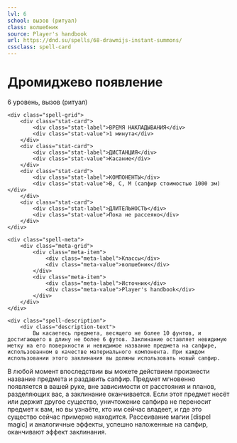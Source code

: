```yaml
---
lvl: 6
school: вызов (ритуал)
class: волшебник
source: Player's handbook
url: https://dnd.su/spells/68-drawmijs-instant-summons/
cssclass: spell-card
---
```


<div class="spell-container">
    <div class="spell-header">
        <h1 class="spell-name">Дромиджево появление</h1>
        <div class="spell-level">6 уровень, вызов (ритуал)</div>
    </div>
    
    <div class="spell-grid">
        <div class="stat-card">
            <div class="stat-label">ВРЕМЯ НАКЛАДЫВАНИЯ</div>
            <div class="stat-value">1 минута</div>
        </div>
        <div class="stat-card">
            <div class="stat-label">ДИСТАНЦИЯ</div>
            <div class="stat-value">Касание</div>
        </div>
        <div class="stat-card">
            <div class="stat-label">КОМПОНЕНТЫ</div>
            <div class="stat-value">В, С, М (сапфир стоимостью 1000 зм)</div>
        </div>
        <div class="stat-card">
            <div class="stat-label">ДЛИТЕЛЬНОСТЬ</div>
            <div class="stat-value">Пока не рассеяно</div>
        </div>
    </div>
    
    <div class="spell-meta">
        <div class="meta-grid">
            <div class="meta-item">
                <div class="meta-label">Классы</div>
                <div class="meta-value">волшебник</div>
            </div>
            <div class="meta-item">
                <div class="meta-label">Источник</div>
                <div class="meta-value">Player's handbook</div>
            </div>
        </div>
    </div>
    
    <div class="spell-description">
        <div class="description-text">
            Вы касаетесь предмета, весящего не более 10 фунтов, и достигающего в длину не более 6 футов. Заклинание оставляет невидимую метку на его поверхности и невидимое название предмета на сапфире, использованном в качестве материального компонента. При каждом использовании этого заклинания вы должны использовать новый сапфир.
В любой момент впоследствии вы можете действием произнести название предмета и раздавить сапфир. Предмет мгновенно появляется в вашей руке, вне зависимости от расстояния и планов, разделяющих вас, а заклинание оканчивается.
Если этот предмет несёт или держит другое существо, уничтожение сапфира не переносит предмет к вам, но вы узнаёте, кто им сейчас владеет, и где это существо сейчас примерно находится.
Рассеивание магии [dispel magic] и аналогичные эффекты, успешно наложенные на сапфир, оканчивают эффект заклинания.
        </div>
    </div>
</div>